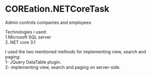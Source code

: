 # COREation.NETCoreTask
Admin controls companies and employees

Technologies i used: <br/>
  1.Microsoft SQL server <br/>
  2..NET core 3.1
  
I used the two mentioned methods for implementing view, search and paging:<br/>
  1- JQuery DataTable plugin.<br/>
  2- implementing view, search and paging on server-side.
